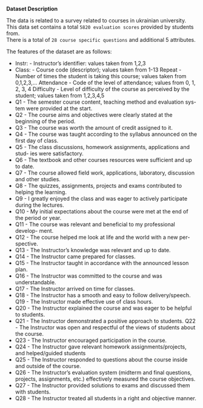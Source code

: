 **Dataset Description**

The data is related to a survey related to courses in ukrainian university. This data set contains a total `5820 evaluation scores` provided by students from. <br>
There is a total of `28 course specific questions` and additional 5 attributes.

The features of the dataset are as follows:
- Instr: - Instructor’s identifier: values taken from 1,2,3
- Class: - Course code (descriptor); values taken from 1-13 Repeat - Number of times the student is taking this course; values taken from 0,1,2,3,... Attendance - Code of the level of attendance; values from 0, 1, 2, 3, 4 Difficulty - Level of difficulty of the course as perceived by the student; values taken from 1,2,3,4,5
- Q1 - The semester course content, teaching method and evaluation sys- tem were provided at the start.
- Q2 - The course aims and objectives were clearly stated at the beginning of the period.
- Q3 - The course was worth the amount of credit assigned to it.
- Q4 - The course was taught according to the syllabus announced on the first day of class.
- Q5 - The class discussions, homework assignments, applications and stud- ies were satisfactory.
- Q6 - The textbook and other courses resources were sufficient and up to date.
- Q7 - The course allowed field work, applications, laboratory, discussion and other studies.
- Q8 - The quizzes, assignments, projects and exams contributed to helping the learning.
- Q9 - I greatly enjoyed the class and was eager to actively participate during the lectures.
- Q10 - My initial expectations about the course were met at the end of the period or year.
- Q11 - The course was relevant and beneficial to my professional develop- ment.
- Q12 - The course helped me look at life and the world with a new per- spective.
- Q13 - The Instructor’s knowledge was relevant and up to date.
- Q14 - The Instructor came prepared for classes.
- Q15 - The Instructor taught in accordance with the announced lesson plan.
- Q16 - The Instructor was committed to the course and was understandable.
- Q17 - The Instructor arrived on time for classes.
- Q18 - The Instructor has a smooth and easy to follow delivery/speech. Q19 - The Instructor made effective use of class hours.
- Q20 - The Instructor explained the course and was eager to be helpful to students.
- Q21 - The Instructor demonstrated a positive approach to students. Q22 - The Instructor was open and respectful of the views of students about the course.
- Q23 - The Instructor encouraged participation in the course.
- Q24 - The Instructor gave relevant homework assignments/projects, and helped/guided students
- Q25 - The Instructor responded to questions about the course inside and
outside of the course.
- Q26 - The Instructor’s evaluation system (midterm and final questions, projects, assignments, etc.) effectively measured the course objectives.
- Q27 - The Instructor provided solutions to exams and discussed them with students.
- Q28 - The Instructor treated all students in a right and objective manner.
